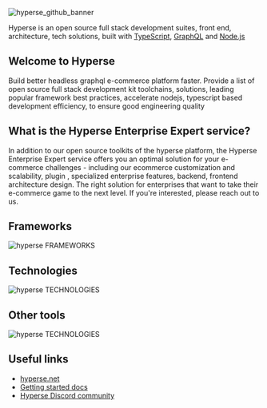 
![hyperse_github_banner](https://github.com/user-attachments/assets/0ff1e739-869f-4fd1-afdb-1d0c6a15b175) 


Hyperse is an open source full stack development suites, front end,  architecture, tech solutions, built with [TypeScript](http://www.typescriptlang.org/), [GraphQL](https://graphql.org/) and [Node.js](https://nodejs.org)


## Welcome to Hyperse

Build better headless graphql e-commerce platform faster. Provide a list of open source full stack development kit toolchains, solutions, leading popular framework best practices, accelerate nodejs, typescript based development efficiency, to ensure good engineering quality

## What is the Hyperse Enterprise Expert service? 

In addition to our open source toolkits of the hyperse platform, the Hyperse Enterprise Expert service offers you an optimal solution for your e-commerce challenges - including our ecommerce customization and scalability, plugin , specialized enterprise features, backend, frontend architecture design. The right solution for enterprises that want to take their e-commerce game to the next level. If you're interested, please reach out to us.

## Frameworks
![hyperse FRAMEWORKS](https://github.com/user-attachments/assets/9561248a-b31d-443c-9cd7-b2e9a8ffd5d7)

## Technologies
![hyperse TECHNOLOGIES](https://github.com/user-attachments/assets/d3cba6e1-43c3-4c1a-b523-afe9891cd3fe)

## Other tools
![hyperse TECHNOLOGIES](https://github.com/user-attachments/assets/a4dddd32-a7dd-467f-a278-1f89d8ec3fb3)

 ## Useful links

- [hyperse.net](https://www.hyperse.net)
- [Getting started docs](https://www.hyperse.net/faq)
- [Hyperse Discord community](https://discord.com/invite/tj3ahjXXzM)
